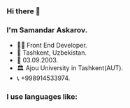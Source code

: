 ### Hi there 👋
### I'm Samandar Askarov.
- 👨‍💻 Front End Developer.
- 📍 Tashkent, Uzbekistan.
- 📅 03.09.2003.
- 🏛 Ajou University in Tashkent(AUT).
- 📞 +998914533974.
### I use languages like:
<img src="">


<!--
**SamandarAskarov/SamandarAskarov** is a ✨ _special_ ✨ repository because its `README.md` (this file) appears on your GitHub profile.

Here are some ideas to get you started:

- 🔭 I’m currently working on 
- 🌱 I’m currently learning ...
- 👯 I’m looking to collaborate on ...
- 🤔 I’m looking for help with ...
- 💬 Ask me about ...
- 📫 How to reach me: ...
- 😄 Pronouns: ...
- ⚡ Fun fact: ...
-->
